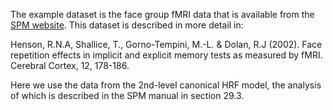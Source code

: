 The example dataset is the face group fMRI data that is available from the [SPM website](http://www.fil.ion.ucl.ac.uk/spm/data/face_rfx/). This dataset is described in more detail  in:

Henson, R.N.A, Shallice, T., Gorno-Tempini, M.-L. & Dolan, R.J (2002).
Face repetition effects in implicit and explicit memory tests as measured by fMRI.
Cerebral Cortex, 12, 178-186.

Here we use the data from the 2nd-level canonical HRF model, the analysis of which is described in the SPM manual in section 29.3.
